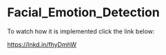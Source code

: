 # Facial_Emotion_Detection

To watch how it is implemented click the link below:

https://lnkd.in/fhyDmhW 
